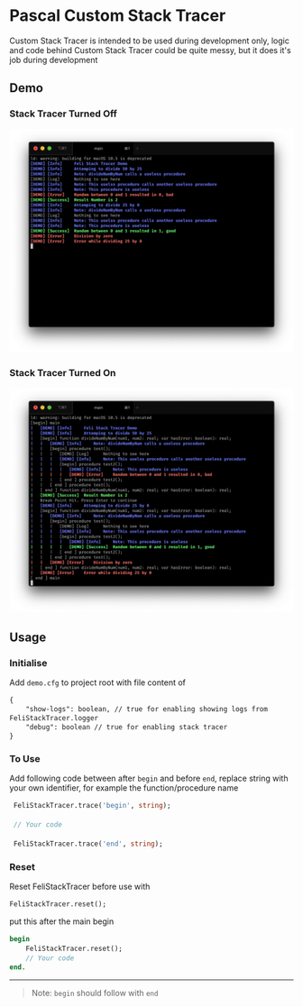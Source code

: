 # Pascal Custom Stack Tracer
Custom Stack Tracer is intended to be used during development only,
logic and code behind Custom Stack Tracer could be quite messy,
but it does it's job during development

## Demo
### Stack Tracer Turned Off
![alt text][demo-off]

### Stack Tracer Turned On
![alt text][demo-on]

[demo-off]: demo-off.png "Stack Tracer Off"
[demo-on]: demo-on.png "Stack Tracer On"


## Usage
### Initialise
Add `demo.cfg` to project root with file content of
```jsonc
{
    "show-logs": boolean, // true for enabling showing logs from FeliStackTracer.logger
    "debug": boolean // true for enabling stack tracer
}
```

### To Use
Add following code between after `begin` and before `end`, replace string with your own identifier, for example the function/procedure name
```pascal
 FeliStackTracer.trace('begin', string);
 
 // Your code

 FeliStackTracer.trace('end', string);
```

### Reset
Reset FeliStackTracer before use with
```pascal
FeliStackTracer.reset();
```
put this after the main begin
```pascal
begin
    FeliStackTracer.reset();
    // Your code
end.
```

----

> Note: `begin` should follow with `end`
